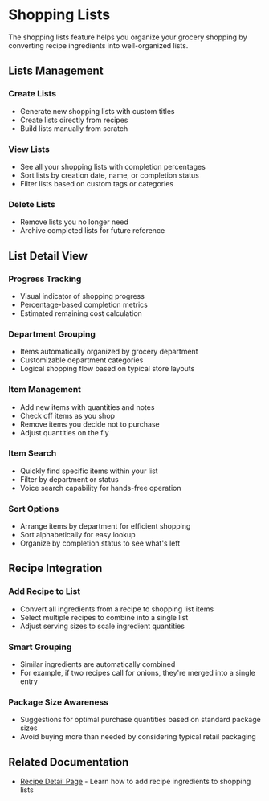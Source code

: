 
# Shopping Lists

The shopping lists feature helps you organize your grocery shopping by converting recipe ingredients into well-organized lists.

## Lists Management

### Create Lists
- Generate new shopping lists with custom titles
- Create lists directly from recipes
- Build lists manually from scratch

### View Lists
- See all your shopping lists with completion percentages
- Sort lists by creation date, name, or completion status
- Filter lists based on custom tags or categories

### Delete Lists
- Remove lists you no longer need
- Archive completed lists for future reference

## List Detail View

### Progress Tracking
- Visual indicator of shopping progress
- Percentage-based completion metrics
- Estimated remaining cost calculation

### Department Grouping
- Items automatically organized by grocery department
- Customizable department categories
- Logical shopping flow based on typical store layouts

### Item Management
- Add new items with quantities and notes
- Check off items as you shop
- Remove items you decide not to purchase
- Adjust quantities on the fly

### Item Search
- Quickly find specific items within your list
- Filter by department or status
- Voice search capability for hands-free operation

### Sort Options
- Arrange items by department for efficient shopping
- Sort alphabetically for easy lookup
- Organize by completion status to see what's left

## Recipe Integration

### Add Recipe to List
- Convert all ingredients from a recipe to shopping list items
- Select multiple recipes to combine into a single list
- Adjust serving sizes to scale ingredient quantities

### Smart Grouping
- Similar ingredients are automatically combined
- For example, if two recipes call for onions, they're merged into a single entry

### Package Size Awareness
- Suggestions for optimal purchase quantities based on standard package sizes
- Avoid buying more than needed by considering typical retail packaging

## Related Documentation
- [Recipe Detail Page](./recipe-detail-page.md) - Learn how to add recipe ingredients to shopping lists
